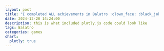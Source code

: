 ```yaml
---
layout: post
title: "I completed ALL achievements in Balatro :clown_face: :black_joker:, including earning a Gold Sticker on every Joker!"
date: 2024-12-20 14:24:00
description: this is what included plotly.js code could look like
tags: Balatro
categories: games
chart:
  plotly: true
---
```




